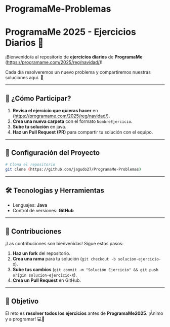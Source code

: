 # ProgramaMe-Problemas
# ProgramaMe 2025 - Ejercicios Diarios 🚀

¡Bienvenido/a al repositorio de **ejercicios diarios** de **ProgramaMe** (https://programame.com/2025/reg/navidad/)!

Cada día resolveremos un nuevo problema y compartiremos nuestras soluciones aquí. 🚀

---

## 📌 ¿Cómo Participar?
1. **Revisa el ejercicio que quieras hacer** en (https://programame.com/2025/reg/navidad/).
2. **Crea una nueva carpeta** con el formato `NombreEjercicio`.
3. **Sube tu solución** en java.
4. **Haz un Pull Request (PR)** para compartir tu solución con el equipo.

---

## 🚀 Configuración del Proyecto

```bash
# Clona el repositorio
git clone (https://github.com/jagudo27/ProgramaMe-Problemas)
```

---

## 🛠 Tecnologías y Herramientas
- Lenguajes: **Java**
- Control de versiones: **GitHub**

---

## 🤝 Contribuciones
¡Las contribuciones son bienvenidas! Sigue estos pasos:
1. **Haz un fork** del repositorio.
2. **Crea una rama** para tu solución (`git checkout -b solucion-ejercicio-X`).
3. **Sube tus cambios** (`git commit -m "Solución Ejercicio" && git push origin solucion-ejercicio-X`).
4. **Crea un Pull Request** en GitHub.

---

## 🎯 Objetivo
El reto es **resolver todos los ejercicios** antes de **ProgramaMe2025**. ¡Ánimo y a programar! 💻🎄
